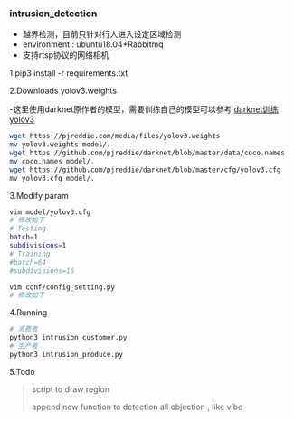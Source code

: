 ### intrusion_detection
- 越界检测，目前只针对行人进入设定区域检测
- environment : ubuntu18.04+Rabbitmq
- 支持rtsp协议的网络相机

1.pip3 install -r requirements.txt

2.Downloads yolov3.weights

-这里使用darknet原作者的模型，需要训练自己的模型可以参考
[darknet训练yolov3](https://github.com/Jeffer-hua/network-train-function/tree/master/yolov3_darknet)
```bash
wget https://pjreddie.com/media/files/yolov3.weights
mv yolov3.weights model/.
wget https://github.com/pjreddie/darknet/blob/master/data/coco.names
mv coco.names model/.
wget https://github.com/pjreddie/darknet/blob/master/cfg/yolov3.cfg
mv yolov3.cfg model/.
```
3.Modify param
```bash
vim model/yolov3.cfg
# 修改如下
# Testing
batch=1
subdivisions=1
# Training
#batch=64
#subdivisions=16

vim conf/config_setting.py
# 修改如下
```
4.Running
```bash
# 消费者
python3 intrusion_customer.py
# 生产者
python3 intrusion_produce.py

```
5.Todo
>script to draw region
>
>append new function to detection all objection , like vibe
>
